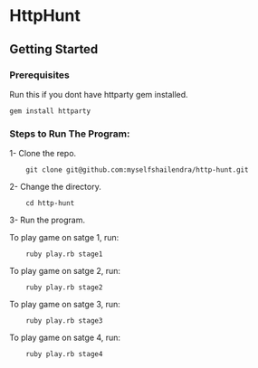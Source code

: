 # HttpHunt


## Getting Started


### Prerequisites

Run this if you dont have httparty gem installed.

```
gem install httparty
```
 


### Steps to Run The Program:


1- Clone the repo.

```
    git clone git@github.com:myselfshailendra/http-hunt.git
```



2- Change the directory.

```
    cd http-hunt
```



3- Run the program.

To play game on satge 1, run:

```
    ruby play.rb stage1
```


To play game on satge 2, run:

```
    ruby play.rb stage2
```


To play game on satge 3, run:

```
    ruby play.rb stage3
```


To play game on satge 4, run:

```
    ruby play.rb stage4
```
